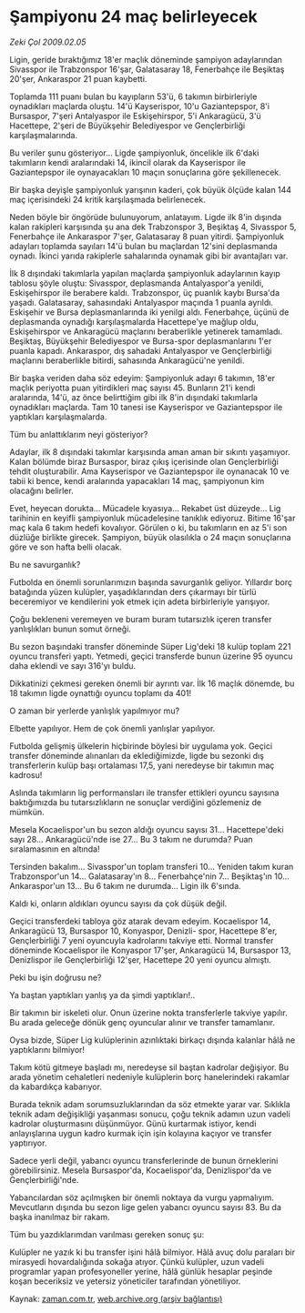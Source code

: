 # Şampiyonu 24 maç belirleyecek

*Zeki Çol 2009.02.05*

<tr><td class="metin" colspan="2" style="padding-top: 20px; padding-left: 5px; padding-right: 10px;">Ligin, geride bıraktığımız 18'er maçlık döneminde şampiyon adaylarından Sivasspor ile Trabzonspor 16'şar, Galatasaray 18, Fenerbahçe ile Beşiktaş 20'şer, Ankaraspor 21 puan kaybetti.</td></tr><tr><td class="metin" colspan="2" style="padding-top: 20px; padding-left: 5px; padding-right: 10px;"><p>Toplamda 111 puanı bulan bu kayıpların 53'ü, 6 takımın birbirleriyle oynadıkları maçlarda oluştu. 14'ü Kayserispor, 10'u Gaziantepspor, 8'i Bursaspor, 7'şeri Antalyaspor ile Eskişehirspor, 5'i Ankaragücü, 3'ü Hacettepe, 2'şeri de Büyükşehir Belediyespor ve Gençlerbirliği karşılaşmalarında.
<p>Bu veriler şunu gösteriyor... Ligde şampiyonluk, öncelikle ilk 6'daki takımların kendi aralarındaki 14, ikincil olarak da Kayserispor ile Gaziantepspor ile oynayacakları 10 maçın sonuçlarına göre şekillenecek.
<p>Bir başka deyişle şampiyonluk yarışının kaderi, çok büyük ölçüde kalan 144 maç içerisindeki 24 kritik karşılaşmada belirlenecek.
<p>Neden böyle bir öngörüde bulunuyorum, anlatayım. Ligde ilk 8'in dışında kalan rakipleri karşısında şu ana dek Trabzonspor 3, Beşiktaş 4, Sivasspor 5, Fenerbahçe ile Ankaraspor 7'şer, Galatasaray 8 puan yitirdi. Şampiyonluk adayları toplamda sayıları 14'ü bulan bu maçlardan 12'sini deplasmanda oynadı. İkinci yarıda rakiplerle sahalarında oynamak gibi bir avantajları var.
<p>İlk 8 dışındaki takımlarla yapılan maçlarda şampiyonluk adaylarının kayıp tablosu şöyle oluştu: Sivasspor, deplasmanda Antalyaspor'a yenildi, Eskişehirspor ile berabere kaldı. Trabzonspor, üç puanlık kaybı Bursa'da yaşadı. Galatasaray, sahasındaki Antalyaspor maçında 1 puanla ayrıldı. Eskişehir ve Bursa deplasmanlarında iki yenilgi aldı. Fenerbahçe, üçünü de deplasmanda oynadığı karşılaşmalarda Hacettepe'ye mağlup oldu, Eskişehirspor ve Ankaragücü maçlarını beraberlikle yetinerek tamamladı. Beşiktaş, Büyükşehir Belediyespor ve Bursa-spor deplasmanlarını 1'er puanla kapadı. Ankaraspor, dış sahadaki Antalyaspor ve Gençlerbirliği maçlarını beraberlikle bitirdi, sahasında Ankaragücü'ne yenildi.
<p>Bir başka veriden daha söz edeyim: Şampiyonluk adayı 6 takımın, 18'er maçlık periyotta puan yitirdikleri maç sayısı 45. Bunların 21'i kendi aralarında, 14'ü, az önce belirttiğim gibi ilk 8'in dışındaki takımlarla oynadıkları maçlarda. Tam 10 tanesi ise Kayserispor ve Gaziantepspor ile yaptıkları karşılaşmalarda.
<p>Tüm bu anlattıklarım neyi gösteriyor?
<p>Adaylar, ilk 8 dışındaki takımlar karşısında aman aman bir sıkıntı yaşamıyor. Kalan bölümde biraz Bursaspor, biraz çıkış içerisinde olan Gençlerbirliği tehdit oluşturabilir. Ama Kayserispor ve Gaziantepspor ile oynanacak 10 ve tabii ki bence, kendi aralarında yapacakları 14 maç, şampiyonun kim olacağını belirler.
<p>Evet, heyecan dorukta... Mücadele kıyasıya... Rekabet üst düzeyde... Lig tarihinin en keyifli şampiyonluk mücadelesine tanıklık ediyoruz. Bitime 16'şar maç kala 6 takım hedefi kovalıyor. Görülen o ki, bu takımların en az 5'i son düzlüğe birlikte girecek. Şampiyon, büyük olasılıkla o 24 maçın sonuçlarına göre ve son hafta belli olacak.
<p>Bu ne savurganlık?
<p>Futbolda en önemli sorunlarımızın başında savurganlık geliyor. Yıllardır borç batağında yüzen kulüpler, yaşadıklarından ders çıkarmayı bir türlü beceremiyor ve kendilerini yok etmek için adeta birbirleriyle yarışıyor.
<p>Çoğu bekleneni veremeyen ve buram buram tutarsızlık içeren transfer yanlışlıkları bunun somut örneği.
<p>Bu sezon başındaki transfer döneminde Süper Lig'deki 18 kulüp toplam 221 oyuncu transferi yaptı. Yetmedi, geçici transferde bunun üzerine 95 oyuncu daha eklendi ve sayı 316'yı buldu.
<p>Dikkatinizi çekmesi gereken önemli bir ayrıntı var. İlk 16 maçlık dönemde, bu 18 takımın ligde oynattığı oyuncu toplamı da 401! 
<p>O zaman bir yerlerde yanlışlık yapılmıyor mu? 
<p>Elbette yapılıyor. Hem de çok önemli yanlışlar yapılıyor. 
<p>Futbolda gelişmiş ülkelerin hiçbirinde böylesi bir uygulama yok. Geçici transfer döneminde alınanları da eklediğimizde, ligde bu sezonki dış transferlerin kulüp başı ortalaması 17,5, yani neredeyse bir takımın maç kadrosu!
<p>Aslında takımların lig performansları ile transfer ettikleri oyuncu sayısına baktığımızda bu tutarsızlıkların ne sonuçlar verdiğini gözlemeniz de mümkün.
<p>Mesela Kocaelispor'un bu sezon aldığı oyuncu sayısı 31... Hacettepe'deki sayı 28... Ankaragücü'nde ise 27... Bu 3 takım ne durumda? Puan sıralamasının en altında!
<p>Tersinden bakalım... Sivasspor'un toplam transferi 10... Yeniden takım kuran Trabzonspor'un 14... Galatasaray'ın 8... Fenerbahçe'nin 7... Beşiktaş'ın 10... Ankaraspor'un 13... Bu 6 takım ne durumda... Ligin ilk 6'sında.
<p>Kaldı ki, onların aldıkları oyuncu sayısı da çok düşük değil. 
<p>Geçici transferdeki tabloya göz atarak devam edeyim. Kocaelispor 14, Ankaragücü 13, Bursaspor 10, Konyaspor, Denizli- spor, Hacettepe 8'er, Gençlerbirliği 7 yeni oyuncuyla kadrolarını takviye etti. Normal transfer döneminde Kocaelispor ile Konyaspor 17'şer, Ankaragücü 14, Bursaspor 13, Denizlispor ile Gençlerbirliği 12'şer, Hacettepe 20 yeni oyuncu almıştı. 
<p>Peki bu işin doğrusu ne?
<p>Ya baştan yaptıkları yanlış ya da şimdi yaptıkları!..
<p>Bir takımın bir iskeleti olur. Onun üzerine nokta transferlerle takviye yapılır. Bu arada geleceğe dönük genç oyuncular alınır ve transfer tamamlanır. 
<p>Oysa bizde, Süper Lig kulüplerinin azınlıktaki birkaçı dışında kalanlar hâlâ ne yaptıklarını bilmiyor!
<p>Takım kötü gitmeye başladı mı, neredeyse sil baştan kadrolar değişiyor. Bu arada yönetim cehaletleri nedeniyle kulüplerin borç hanelerindeki rakamlar da kabardıkça kabarıyor. 
<p>Burada teknik adam sorumsuzluklarından da söz etmekte yarar var. Sıklıkla teknik adam değişikliği yaşanması sonucu, çoğu teknik adamın uzun vadeli kadrolar oluşturmasını düşünmüyor. Günü kurtarmak istiyor, kendi anlayışlarına uygun kadro kurmak için işin kolayına kaçıyor ve transfer yaptırıyor.
<p>Sadece yerli değil, yabancı oyuncu transferlerinde de bunun örneklerini görebilirsiniz. Mesela Bursaspor'da, Kocaelispor'da, Denizlispor'da ve Gençlerbirliği'nde.
<p>Yabancılardan söz açılmışken bir önemli noktaya da vurgu yapmalıyım. Mevcutların dışında bu sezon lige gelen yabancı oyuncu sayısı 83. Bu da başka inanılmaz bir rakam.
<p>Tüm bu yazdıklarımdan varılması gereken sonuç şu:
<p>Kulüpler ne yazık ki bu transfer işini hâlâ bilmiyor. Hâlâ avuç dolu paraları bir mirasyedi hovardalığında sokağa atıyor. Çünkü kulüpler, uzun vadeli programlar yapan profesyoneller yerine, hâlâ günlük hesaplar peşinde koşan beceriksiz ve yetersiz yöneticiler tarafından yönetiliyor.<br/></p></p></p></p></p></p></p></p></p></p></p></p></p></p></p></p></p></p></p></p></p></p></p></p></p></p></p></p></p></p></p></p></td></tr>

Kaynak: [zaman.com.tr](http://zaman.com.tr/yazar.do?yazino=811812), [web.archive.org (arşiv bağlantısı)](http://web.archive.org/web/20090206104314/http://www.zaman.com.tr:80/yazar.do?yazino=811812)
